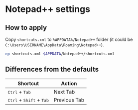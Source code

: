 # Notepad++ settings

## How to apply

Copy `shortcuts.xml` to `%APPDATA%/Notepad++` folder (it could be `C:\Users\USERNAME\AppData\Roaming\Notepad++`).

```bash
cp shortcuts.xml $APPDATA/Notepad++/shortcuts.xml
```

## Differences from the defaults

| Shortcut                                            | Action       |
|-----------------------------------------------------|--------------|
| <kbd>Ctrl</kbd> + <kbd>Tab</kbd>                    | Next Tab     |
| <kbd>Ctrl</kbd> + <kbd>Shift</kbd> + <kbd>Tab</kbd> | Previous Tab |
